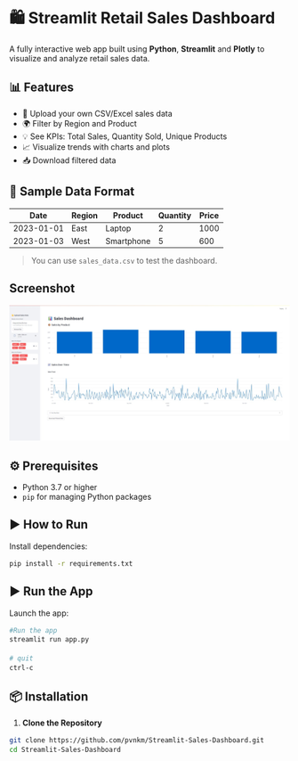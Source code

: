 # 🛍️ Streamlit Retail Sales Dashboard

A fully interactive web app built using **Python**, **Streamlit** and **Plotly** to visualize and analyze retail sales data.

## 📊 Features

- 📂 Upload your own CSV/Excel sales data
- 🌍 Filter by Region and Product
- 💡 See KPIs: Total Sales, Quantity Sold, Unique Products
- 📈 Visualize trends with charts and plots
- 📥 Download filtered data

## 📁 Sample Data Format

| Date       | Region   | Product    | Quantity | Price |
|------------|----------|------------|----------|-------|
| 2023-01-01 | East     | Laptop     | 2        | 1000  |
| 2023-01-03 | West     | Smartphone | 5        | 600   |

> You can use `sales_data.csv` to test the dashboard.

## Screenshot
![Dashboard Screenshot](./Sales_dashboard.jpeg)

## ⚙️ Prerequisites

- Python 3.7 or higher
- `pip` for managing Python packages
  
## ▶️ How to Run

Install dependencies:
```bash
pip install -r requirements.txt
```
## ▶️ Run the App

Launch the app:
```bash
#Run the app
streamlit run app.py

# quit
ctrl-c
```

## 📦 Installation

1. **Clone the Repository**

```bash
git clone https://github.com/pvnkm/Streamlit-Sales-Dashboard.git
cd Streamlit-Sales-Dashboard
